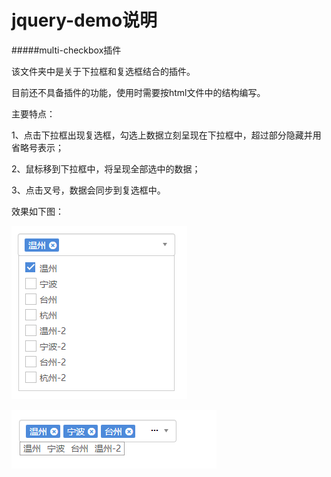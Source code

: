 # jquery-demo说明
#####multi-checkbox插件

该文件夹中是关于下拉框和复选框结合的插件。

目前还不具备插件的功能，使用时需要按html文件中的结构编写。

主要特点：

1、点击下拉框出现复选框，勾选上数据立刻呈现在下拉框中，超过部分隐藏并用省略号表示；

2、鼠标移到下拉框中，将呈现全部选中的数据；

3、点击叉号，数据会同步到复选框中。

效果如下图：


![name1](./images/name1.png)

![name2](./images/name2.png)
